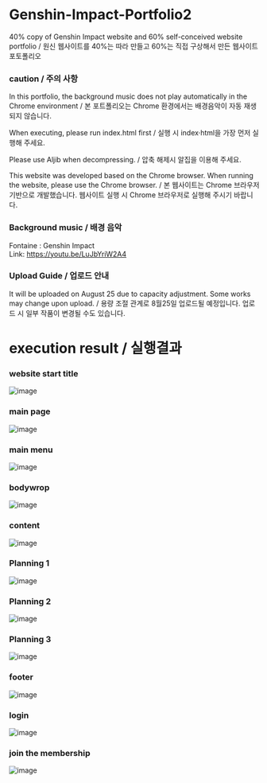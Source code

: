 # Genshin-Impact-Portfolio2
40% copy of Genshin Impact website and 60% self-conceived website portfolio / 원신 웹사이트를 40%는 따라 만들고 60%는 직접 구상해서 만든 웹사이트 포토폴리오<br>
<h3>caution / 주의 사항</h3>
<p> In this portfolio, the background music does not play automatically in the Chrome environment / 본 포트폴리오는 Chrome 환경에서는 배경음악이 자동 재생되지 않습니다.</p>
<P> When executing, please run index.html first / 실행 시 index·html을 가장 먼저 실행해 주세요.</P>
<p>Please use Aljib when decompressing. / 압축 해제시 알집을 이용해 주세요.</p>
<p>This website was developed based on the Chrome browser. When running the website, please use the Chrome browser. / 본 웹사이트는 Chrome 브라우저 기반으로 개발했습니다. 웹사이트 실행 시 Chrome 브라우저로 실행해 주시기 바랍니다.</p>


### Background music / 배경 음악
 Fontaine : Genshin Impact<br>
 Link: https://youtu.be/LuJbYriW2A4

<h3>Upload Guide / 업로드 안내</h3>
<p> It will be uploaded on August 25 due to capacity adjustment. Some works may change upon upload. / 용량 조절 관계로 8월25일 업로드될 예정입니다. 업로드 시 일부 작품이 변경될 수도 있습니다.</p>

# execution result / 실행결과

### website start title
![image](https://github.com/edaild/Genshin-Impact-Portfolio2/assets/109999749/05c33b7f-da90-4e3e-8a09-11750fae6552)

### main page
![image](https://github.com/edaild/Genshin-Impact-Portfolio2/assets/109999749/bb5ccb3b-d3de-4f82-ad28-367f79c71cb9)

### main menu
![image](https://github.com/edaild/Genshin-Impact-Portfolio2/assets/109999749/a59d1e4a-a432-4460-9975-fc92cee26e6d)

### bodywrop
![image](https://github.com/edaild/Genshin-Impact-Portfolio2/assets/109999749/84f209b8-463e-434c-9da9-b248ac825282)

### content
![image](https://github.com/edaild/Genshin-Impact-Portfolio2/assets/109999749/d8e1aa70-13d8-49c0-83b3-db3ac3828d28)
### Planning 1
![image](https://github.com/edaild/Genshin-Impact-Portfolio2/assets/109999749/ecb7b0b6-ee60-4fd4-a93b-7677ec7a2c26)
### Planning 2
![image](https://github.com/edaild/Genshin-Impact-Portfolio2/assets/109999749/c00abc7c-68a6-4895-9ad4-2a6844959d40)
### Planning 3
![image](https://github.com/edaild/Genshin-Impact-Portfolio2/assets/109999749/2efd10ca-3647-4227-9e65-a3f263a95378)

### footer
![image](https://github.com/edaild/Genshin-Impact-Portfolio2/assets/109999749/26cd9e3c-ff02-4226-bf01-404fd9e6579d)

### login
![image](https://github.com/edaild/Genshin-Impact-Portfolio2/assets/109999749/7d4783ab-6cc7-4f0d-b996-42a47e99c4f6)

### join the membership
![image](https://github.com/edaild/Genshin-Impact-Portfolio2/assets/109999749/6f9b2991-d5ad-432c-8a42-759730881e9b)



